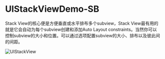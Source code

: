 # UIStackViewDemo-SB
Stack View的核心便是方便垂直或水平排布多个subview，Stack View最有用的就是它会自动为每个subview创建和添加Auto Layout constraints。当然你可以控制subview的大小和位置。可以通过选项配置subview的大小、排布以及彼此间的间距。


![UIStackView](http://img.blog.csdn.net/20160415141854946)
